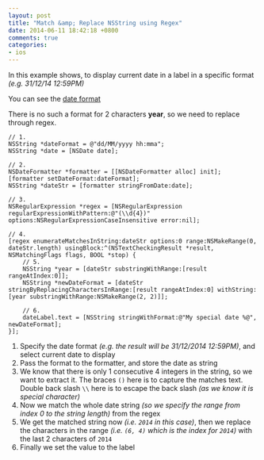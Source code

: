 ```yaml
---
layout: post
title: "Match &amp; Replace NSString using Regex"
date: 2014-06-11 18:42:18 +0800
comments: true
categories: 
- ios
---
```


In this example shows, to display current date in a label in a specific format _(e.g. 31/12/14 12:59PM)_

You can see the [date format](http://unicode.org/reports/tr35/tr35-4.html#Date_Format_Patterns)

There is no such a format for 2 characters **year**, so we need to replace through regex.

```obj-c
// 1.
NSString *dateFormat = @"dd/MM/yyyy hh:mma";
NSString *date = [NSDate date];

// 2.
NSDateFormatter *formatter = [[NSDateFormatter alloc] init];
[formatter setDateFormat:dateFormat];
NSString *dateStr = [formatter stringFromDate:date];

// 3.
NSRegularExpression *regex = [NSRegularExpression regularExpressionWithPattern:@"(\\d{4})" options:NSRegularExpressionCaseInsensitive error:nil];

// 4.
[regex enumerateMatchesInString:dateStr options:0 range:NSMakeRange(0, dateStr.length) usingBlock:^(NSTextCheckingResult *result, NSMatchingFlags flags, BOOL *stop) {
    // 5.
    NSString *year = [dateStr substringWithRange:[result rangeAtIndex:0]];
    NSString *newDateFormat = [dateStr stringByReplacingCharactersInRange:[result rangeAtIndex:0] withString:[year substringWithRange:NSMakeRange(2, 2)]];

    // 6.
    dateLabel.text = [NSString stringWithFormat:@"My special date %@", newDateFormat];
}];
```

1. Specify the date format _(e.g. the result will be 31/12/2014 12:59PM)_, and select current date to display
2. Pass the format to the formatter, and store the date as string
3. We know that there is only 1 consecutive 4 integers in the string, so we want to extract it. The braces `()`
here is to capture the matches text. Double back slash `\\` here is to escape the back slash _(as we know it is
special character)_
4. Now we match the whole date string _(so we specify the range from index 0 to the string length)_ from the regex
5. We get the matched string now _(i.e. `2014` in this case)_, then we replace the characters in the range
_(i.e. `(6, 4)` which is the index for `2014`)_ with the last 2 characters of `2014`
6. Finally we set the value to the label
